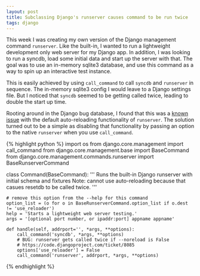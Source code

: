 ```yaml
---
layout: post
title: Subclassing Django's runserver causes command to be run twice
tags: django
---
```


This week I was creating my own version of the Django management command `runserver`. Like the built-in, I wanted to run a lightweight development only web server for my Django app. In addition, I was looking to run a syncdb, load some initial data and start up the server with that. The goal was to use an in-memory sqlite3 database, and use this command as a way to spin up an interactive test instance.

This is easily achieved by using `call_command` to call `syncdb` and `runserver` in sequence. The in-memory sqlite3 config I would leave to a Django settings file. But I noticed that `syncdb` seemed to be getting called twice, leading to double the start up time.

Rooting around in the Django bug database, I found that this was a [known issue](https://code.djangoproject.com/ticket/8085) with the default auto-reloading functionality of `runserver`. The solution turned out to be a simple as disabling that functionality by passing an option to the native `runserver` when you use `call_command`.

{% highlight python %}
import os
from django.core.management import call_command
from django.core.management.base import BaseCommand
from django.core.management.commands.runserver import BaseRunserverCommand


class Command(BaseCommand):
    ''' Runs the built-in Django runserver with initial schema and fixtures
    Note: cannot use auto-reloading because that casues resetdb to be called
    twice.
    '''

    # remove this option from the --help for this command
    option_list = (o for o in BaseRunserverCommand.option_list if o.dest != 'use_reloader')
    help = 'Starts a lightweight web server testing.'
    args = '[optional port number, or ipaddr:port] appname appname'

    def handle(self, addrport='', *args, **options):
        call_command('syncdb', *args, **options)
        # BUG: runserver gets called twice if --noreload is False
        # https://code.djangoproject.com/ticket/8085
        options['use_reloader'] = False
        call_command('runserver', addrport, *args, **options)
{% endhighlight %}
